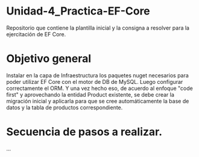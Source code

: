 # Unidad-4_Practica-EF-Core
Repositorio que contiene la plantilla inicial y la consigna a resolver para la ejercitación de EF Core.

# Objetivo general
Instalar en la capa de Infraestructura los paquetes nuget necesarios para poder utilizar EF Core con el motor de DB de MySQL. Luego configurar correctamente el ORM. Y una vez hecho eso, de acuerdo al enfoque "code first" y aprovechando la entidad Product existente, se debe crear la migración inicial y aplicarla para que se cree automáticamente la base de datos y la tabla de productos correspondiente.

# Secuencia de pasos a realizar.
...
